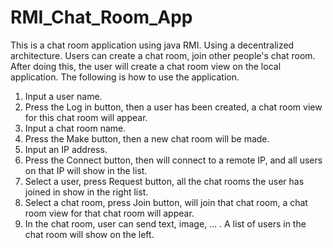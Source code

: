 # RMI_Chat_Room_App

This is a chat room application using java RMI. Using a decentralized architecture. 
Users can create a chat room, join other people's chat room. After doing this, the user will
create a chat room view on the local application. The following is how to use the application.

1. Input a user name.
2. Press the Log in button, then a user has been created, a chat room view for this chat room will appear.
3. Input a chat room name.
4. Press the Make button, then a new chat room will be made.
5. Input an IP address.
6. Press the Connect button, then will connect to a remote IP, and all users on that IP will show in the list.
7. Select a user, press Request button, all the chat rooms the user has joined in show in the right list.
8. Select a chat room, press Join button, will join that chat room, a chat room view for that chat room will appear.
9. In the chat room, user can send text, image, ... . A list of users in the chat room will show on the left.
